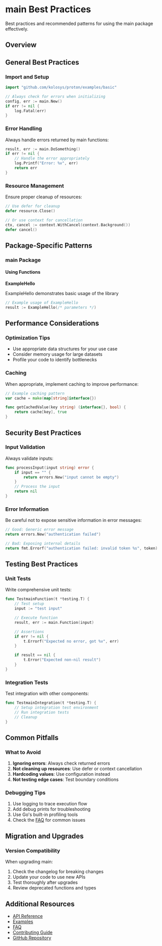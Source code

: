 # main Best Practices

Best practices and recommended patterns for using the main package effectively.

## Overview



## General Best Practices

### Import and Setup

```go
import "github.com/kolosys/proton/examples/basic"

// Always check for errors when initializing
config, err := main.New()
if err != nil {
    log.Fatal(err)
}
```

### Error Handling

Always handle errors returned by main functions:

```go
result, err := main.DoSomething()
if err != nil {
    // Handle the error appropriately
    log.Printf("Error: %v", err)
    return err
}
```

### Resource Management

Ensure proper cleanup of resources:

```go
// Use defer for cleanup
defer resource.Close()

// Or use context for cancellation
ctx, cancel := context.WithCancel(context.Background())
defer cancel()
```

## Package-Specific Patterns

### main Package

#### Using Functions

**ExampleHello**

ExampleHello demonstrates basic usage of the library

```go
// Example usage of ExampleHello
result := ExampleHello(/* parameters */)
```

## Performance Considerations

### Optimization Tips

- Use appropriate data structures for your use case
- Consider memory usage for large datasets
- Profile your code to identify bottlenecks

### Caching

When appropriate, implement caching to improve performance:

```go
// Example caching pattern
var cache = make(map[string]interface{})

func getCachedValue(key string) (interface{}, bool) {
    return cache[key], true
}
```

## Security Best Practices

### Input Validation

Always validate inputs:

```go
func processInput(input string) error {
    if input == "" {
        return errors.New("input cannot be empty")
    }
    // Process the input
    return nil
}
```

### Error Information

Be careful not to expose sensitive information in error messages:

```go
// Good: Generic error message
return errors.New("authentication failed")

// Bad: Exposing internal details
return fmt.Errorf("authentication failed: invalid token %s", token)
```

## Testing Best Practices

### Unit Tests

Write comprehensive unit tests:

```go
func TestmainFunction(t *testing.T) {
    // Test setup
    input := "test input"

    // Execute function
    result, err := main.Function(input)

    // Assertions
    if err != nil {
        t.Errorf("Expected no error, got %v", err)
    }

    if result == nil {
        t.Error("Expected non-nil result")
    }
}
```

### Integration Tests

Test integration with other components:

```go
func TestmainIntegration(t *testing.T) {
    // Setup integration test environment
    // Run integration tests
    // Cleanup
}
```

## Common Pitfalls

### What to Avoid

1. **Ignoring errors**: Always check returned errors
2. **Not cleaning up resources**: Use defer or context cancellation
3. **Hardcoding values**: Use configuration instead
4. **Not testing edge cases**: Test boundary conditions

### Debugging Tips

1. Use logging to trace execution flow
2. Add debug prints for troubleshooting
3. Use Go's built-in profiling tools
4. Check the [FAQ](../faq.md) for common issues

## Migration and Upgrades

### Version Compatibility

When upgrading main:

1. Check the changelog for breaking changes
2. Update your code to use new APIs
3. Test thoroughly after upgrades
4. Review deprecated functions and types

## Additional Resources

- [API Reference](../../api-reference/main.md)
- [Examples](../examples/README.md)
- [FAQ](../faq.md)
- [Contributing Guide](../contributing.md)
- [GitHub Repository](https://github.com/kolosys/proton)
